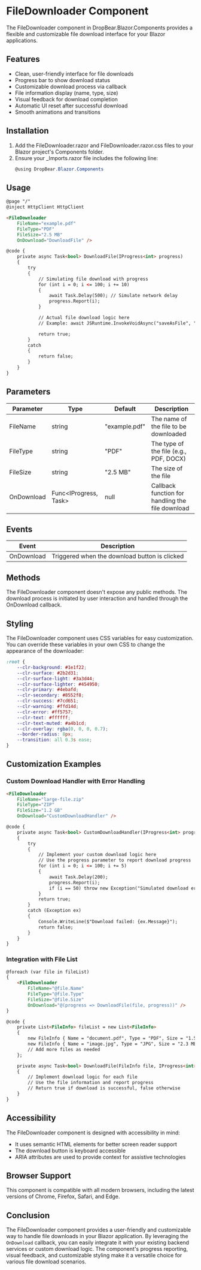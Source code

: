 # FileDownloader Component

The FileDownloader component in DropBear.Blazor.Components provides a flexible and customizable file download interface
for your Blazor applications.

## Features

- Clean, user-friendly interface for file downloads
- Progress bar to show download status
- Customizable download process via callback
- File information display (name, type, size)
- Visual feedback for download completion
- Automatic UI reset after successful download
- Smooth animations and transitions

## Installation

1. Add the FileDownloader.razor and FileDownloader.razor.css files to your Blazor project's Components folder.
2. Ensure your _Imports.razor file includes the following line:
   ```csharp
   @using DropBear.Blazor.Components
   ```

## Usage

```html
@page "/"
@inject HttpClient HttpClient

<FileDownloader 
    FileName="example.pdf"
    FileType="PDF"
    FileSize="2.5 MB"
    OnDownload="DownloadFile" />

@code {
    private async Task<bool> DownloadFile(IProgress<int> progress)
    {
        try
        {
            // Simulating file download with progress
            for (int i = 0; i <= 100; i += 10)
            {
                await Task.Delay(500); // Simulate network delay
                progress.Report(i);
            }

            // Actual file download logic here
            // Example: await JSRuntime.InvokeVoidAsync("saveAsFile", "example.pdf", fileContent);

            return true;
        }
        catch
        {
            return false;
        }
    }
}
```

## Parameters

| Parameter  | Type                             | Default       | Description                                      |
|------------|----------------------------------|---------------|--------------------------------------------------|
| FileName   | string                           | "example.pdf" | The name of the file to be downloaded            |
| FileType   | string                           | "PDF"         | The type of the file (e.g., PDF, DOCX)           |
| FileSize   | string                           | "2.5 MB"      | The size of the file                             |
| OnDownload | Func<IProgress<int>, Task<bool>> | null          | Callback function for handling the file download |

## Events

| Event      | Description                                   |
|------------|-----------------------------------------------|
| OnDownload | Triggered when the download button is clicked |

## Methods

The FileDownloader component doesn't expose any public methods. The download process is initiated by user interaction
and handled through the OnDownload callback.

## Styling

The FileDownloader component uses CSS variables for easy customization. You can override these variables in your own CSS
to change the appearance of the downloader:

```css
:root {
    --clr-background: #1e1f22;
    --clr-surface: #2b2d31;
    --clr-surface-light: #3a3d44;
    --clr-surface-lighter: #454950;
    --clr-primary: #4ebafd;
    --clr-secondary: #8552f8;
    --clr-success: #7cd651;
    --clr-warning: #ffd14d;
    --clr-error: #ff5757;
    --clr-text: #ffffff;
    --clr-text-muted: #a4b1cd;
    --clr-overlay: rgba(0, 0, 0, 0.7);
    --border-radius: 8px;
    --transition: all 0.3s ease;
}
```

## Customization Examples

### Custom Download Handler with Error Handling

```html
<FileDownloader 
    FileName="large-file.zip"
    FileType="ZIP"
    FileSize="1.2 GB"
    OnDownload="CustomDownloadHandler" />

@code {
    private async Task<bool> CustomDownloadHandler(IProgress<int> progress)
    {
        try
        {
            // Implement your custom download logic here
            // Use the progress parameter to report download progress
            for (int i = 0; i <= 100; i += 5)
            {
                await Task.Delay(200);
                progress.Report(i);
                if (i == 50) throw new Exception("Simulated download error");
            }
            return true;
        }
        catch (Exception ex)
        {
            Console.WriteLine($"Download failed: {ex.Message}");
            return false;
        }
    }
}
```

### Integration with File List

```html
@foreach (var file in fileList)
{
    <FileDownloader 
        FileName="@file.Name"
        FileType="@file.Type"
        FileSize="@file.Size"
        OnDownload="@(progress => DownloadFile(file, progress))" />
}

@code {
    private List<FileInfo> fileList = new List<FileInfo>
    {
        new FileInfo { Name = "document.pdf", Type = "PDF", Size = "1.5 MB" },
        new FileInfo { Name = "image.jpg", Type = "JPG", Size = "2.3 MB" },
        // Add more files as needed
    };

    private async Task<bool> DownloadFile(FileInfo file, IProgress<int> progress)
    {
        // Implement download logic for each file
        // Use the file information and report progress
        // Return true if download is successful, false otherwise
    }
}
```

## Accessibility

The FileDownloader component is designed with accessibility in mind:

- It uses semantic HTML elements for better screen reader support
- The download button is keyboard accessible
- ARIA attributes are used to provide context for assistive technologies

## Browser Support

This component is compatible with all modern browsers, including the latest versions of Chrome, Firefox, Safari, and
Edge.

## Conclusion

The FileDownloader component provides a user-friendly and customizable way to handle file downloads in your Blazor
application. By leveraging the `OnDownload` callback, you can easily integrate it with your existing backend services or
custom download logic. The component's progress reporting, visual feedback, and customizable styling make it a versatile
choice for various file download scenarios.
